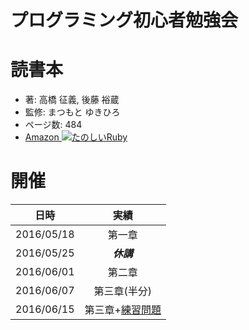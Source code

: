 プログラミング初心者勉強会
======================
# 読書本  
* 著: 高橋 征義, 後藤 裕蔵  
* 監修: まつもと ゆきひろ  
* ページ数: 484 
* [Amazon ![たのしいRuby](https://images-na.ssl-images-amazon.com/images/I/515jBUQhvcL._SX351_BO1,204,203,200_.jpg)](https://www.amazon.co.jp/dp/B01C804DO8/ref=dp-kindle-redirect?_encoding=UTF8&btkr=1)

# 開催
|日時|実績|
|:--:|:--:|
|2016/05/18|第一章|
|2016/05/25|***休講***|
|2016/06/01|第二章|
|2016/06/07|第三章(半分)|
|2016/06/15|第三章+[練習問題](exercize.md)
